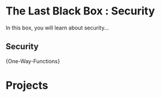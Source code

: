 # The Last Black Box : Security
In this box, you will learn about security...

## Security
{One-Way-Functions}

# Projects

